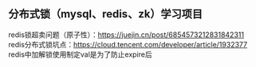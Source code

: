 
## 分布式锁（mysql、redis、zk）学习项目

redis锁超卖问题（原子性）：https://juejin.cn/post/6854573212831842311
redis分布式锁坑点：https://cloud.tencent.com/developer/article/1932377
redis中加解锁使用制定val是为了防止expire后
